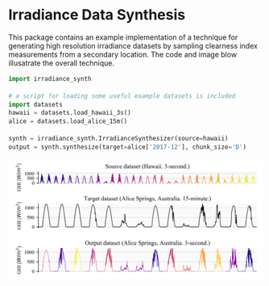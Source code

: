 # Irradiance Data Synthesis

This package contains an example implementation of a technique for generating high resolution irradiance datasets by sampling clearness index measurements from a secondary location. The code and image blow illusatrate the overall technique.


```python
import irradiance_synth

# a script for loading some useful example datasets is included
import datasets
hawaii = datasets.load_hawaii_3s()
alice = datasets.load_alice_15m()

synth = irradiance_synth.IrradianceSynthesizer(source=hawaii)
output = synth.synthesize(target=alice['2017-12'], chunk_size='D')
```

![Rainbow example](https://github.com/Ekistica/irradiance_synth/raw/master/figures/rainbow_example.png?s=500)

